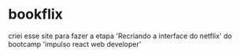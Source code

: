 # bookflix
criei esse site para fazer a etapa 'Recriando a interface do netflix' do bootcamp 'impulso react web developer'
